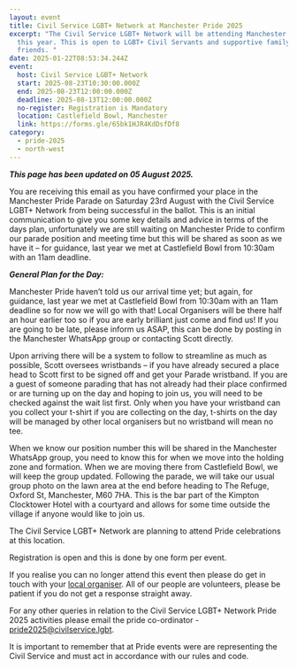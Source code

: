 ```yaml
---
layout: event
title: Civil Service LGBT+ Network at Manchester Pride 2025
excerpt: "The Civil Service LGBT+ Network will be attending Manchester Pride
  this year. This is open to LGBT+ Civil Servants and supportive family and
  friends. "
date: 2025-01-22T08:53:34.244Z
event:
  host: Civil Service LGBT+ Network
  start: 2025-08-23T10:30:00.000Z
  end: 2025-08-23T12:00:00.000Z
  deadline: 2025-08-13T12:00:00.000Z
  no-register: Registration is Mandatory
  location: Castlefield Bowl, Manchester
  link: https://forms.gle/65bk1HJR4KdDsfDf8
category:
  - pride-2025
  - north-west
---
```

***T﻿his page has been updated on 05 August 2025.***

You are receiving this email as you have confirmed your place in the Manchester Pride Parade on Saturday 23rd August with the Civil Service LGBT+ Network from being successful in the ballot. This is an initial communication to give you some key details and advice in terms of the days plan, unfortunately we are still waiting on Manchester Pride to confirm our parade position and meeting time but this will be shared as soon as we have it – for guidance, last year we met at Castlefield Bowl from 10:30am with an 11am deadline.

***General Plan for the Day:***

Manchester Pride haven’t told us our arrival time yet; but again, for guidance, last year we met at Castlefield Bowl from 10:30am with an 11am deadline so for now we will go with that! Local Organisers will be there half an hour earlier too so if you are early brilliant just come and find us! If you are going to be late, please inform us ASAP, this can be done by posting in the Manchester WhatsApp group or contacting Scott directly.

Upon arriving there will be a system to follow to streamline as much as possible, Scott oversees wristbands – if you have already secured a place head to Scott first to be signed off and get your Parade wristband. If you are a guest of someone parading that has not already had their place confirmed or are turning up on the day and hoping to join us, you will need to be checked against the wait list first. Only when you have your wristband can you collect your t-shirt if you are collecting on the day, t-shirts on the day will be managed by other local organisers but no wristband will mean no tee.

When we know our position number this will be shared in the Manchester WhatsApp group, you need to know this for when we move into the holding zone and formation. When we are moving there from Castlefield Bowl, we will keep the group updated. Following the parade, we will take our usual group photo on the lawn area at the end before heading to The Refuge, Oxford St, Manchester, M60 7HA. This is the bar part of the Kimpton Clocktower Hotel with a courtyard and allows for some time outside the village if anyone would like to join us.

The Civil Service LGBT+ Network are planning to attend Pride celebrations at this location. 

Registration is open and this is done by one form per event.

I﻿f you realise you can no longer attend this event then please do get in touch with your [local organiser](https://www.civilservice.lgbt/team/). All of our people are volunteers, please be patient if you do not get a response straight away. 

F﻿or any other queries in relation to the Civil Service LGBT+ Network Pride 2025 activities please email the pride co-ordinator - [pride2025@civilservice.lgbt](mailto:pride2025@civilservice.lgbt).

I﻿t is important to remember that at Pride events were are representing the Civil Service and must act in accordance with our rules and code.